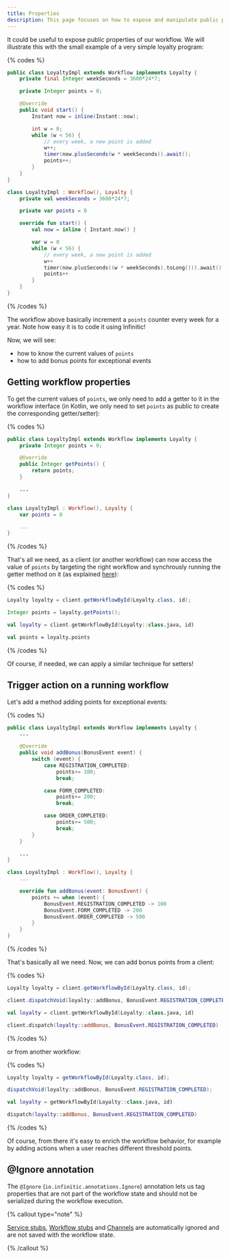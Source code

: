 ```yaml
---
title: Properties
description: This page focuses on how to expose and manipulate public properties of workflows, illustrating with examples on managing properties for a simple loyalty program workflow.
---
```

It could be useful to expose public properties of our workflow. We will illustrate this with the small example of a very simple loyalty program:

{% codes %}

```java
public class LoyaltyImpl extends Workflow implements Loyalty {
    private final Integer weekSeconds = 3600*24*7;

    private Integer points = 0;

    @Override
    public void start() {
        Instant now = inline(Instant::now);

        int w = 0;
        while (w < 56) {
            // every week, a new point is added
            w++;
            timer(now.plusSeconds(w * weekSeconds)).await();
            points++;
        }
    }
}
```

```kotlin
class LoyaltyImpl : Workflow(), Loyalty {
    private val weekSeconds = 3600*24*7;

    private var points = 0

    override fun start() {
        val now = inline { Instant.now() }

        var w = 0
        while (w < 56) {
            // every week, a new point is added
            w++
            timer(now.plusSeconds((w * weekSeconds).toLong())).await()
            points++
        }
    }
}
```

{% /codes %}

The workflow above basically increment a `points` counter every week for a year. Note how easy it is to code it using Infinitic!

Now, we will see:

- how to know the current values of `points`
- how to add bonus points for exceptional events

## Getting workflow properties

To get the current values of `points`, we only need to add a getter to it in the workflow interface
(in Kotlin, we only need to set `points` as public to create the corresponding getter/setter):

{% codes %}

```java
public class LoyaltyImpl extends Workflow implements Loyalty {
    private Integer points = 0;

    @Override
    public Integer getPoints() {
        return points;
    }

    ...
}
```

```kotlin
class LoyaltyImpl : Workflow(), Loyalty {
    var points = 0

    ...
}
```

{% /codes %}

That's all we need, as a client (or another workflow) can now access the value of `points` by targeting the right workflow and synchrously running the getter method on it (as explained [here](workflows/parallel#parallel-methods)):

{% codes %}

```java
Loyalty loyalty = client.getWorkflowById(Loyalty.class, id);

Integer points = loyalty.getPoints();
```

```kotlin
val loyalty = client.getWorkflowById(Loyalty::class.java, id)

val points = loyalty.points
```

{% /codes %}

Of course, if needed, we can apply a similar technique for setters!

## Trigger action on a running workflow

Let's add a method adding points for exceptional events:

{% codes %}

```java
public class LoyaltyImpl extends Workflow implements Loyalty {
    ...

    @Override
    public void addBonus(BonusEvent event) {
        switch (event) {
            case REGISTRATION_COMPLETED:
                points+= 100;
                break;

            case FORM_COMPLETED:
                points+= 200;
                break;

            case ORDER_COMPLETED:
                points+= 500;
                break;
        }
    }

    ...
}
```

```kotlin
class LoyaltyImpl : Workflow(), Loyalty {
    ...

    override fun addBonus(event: BonusEvent) {
        points += when (event) {
            BonusEvent.REGISTRATION_COMPLETED -> 100
            BonusEvent.FORM_COMPLETED -> 200
            BonusEvent.ORDER_COMPLETED -> 500
        }
    }
}
```

{% /codes %}

That's basically all we need. Now, we can add bonus points from a client:

{% codes %}

```java
Loyalty loyalty = client.getWorkflowById(Loyalty.class, id);

client.dispatchVoid(loyalty::addBonus, BonusEvent.REGISTRATION_COMPLETED);
```

```kotlin
val loyalty = client.getWorkflowById(Loyalty::class.java, id)

client.dispatch(loyalty::addBonus, BonusEvent.REGISTRATION_COMPLETED)
```

{% /codes %}

or from another workflow:

{% codes %}

```java
Loyalty loyalty = getWorkflowById(Loyalty.class, id);

dispatchVoid(loyalty::addBonus, BonusEvent.REGISTRATION_COMPLETED);
```

```kotlin
val loyalty = getWorkflowById(Loyalty::class.java, id)

dispatch(loyalty::addBonus, BonusEvent.REGISTRATION_COMPLETED)
```

{% /codes %}

Of course, from there it's easy to enrich the workflow behavior, for example by adding actions when a user reaches different threshold points.

## @Ignore annotation

The `@Ignore` (`io.infinitic.annotations.Ignore`) annotation lets us tag properties that are not part of the workflow state and should not be serialized during the workflow execution.

{% callout type="note"  %}

[Service stubs](/docs/workflows/implementation#dispatch-a-task), [Workflow stubs](/docs/workflows/implementation#dispatch-a-child-workflow) and [Channels](/docs/workflows/signals#implementing-channels) are automatically ignored and are not saved with the workflow state.

{% /callout  %} 